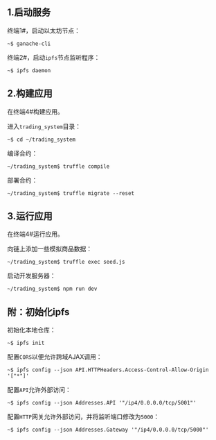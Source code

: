 ## 1.启动服务

终端1#，启动以太坊节点：

```
~$ ganache-cli
```

终端2#，启动`ipfs`节点监听程序：

```
~$ ipfs daemon
```


## 2.构建应用

在终端4#构建应用。

进入`trading_system`目录：

```
~$ cd ~/trading_system
```

编译合约：

```
~/trading_system$ truffle compile
```

部署合约：

```
~/trading_system$ truffle migrate --reset
```

## 3.运行应用

在终端4#运行应用。

向链上添加一些模拟商品数据：

```
~/trading_system$ truffle exec seed.js
```

启动开发服务器：

```
~/trading_system$ npm run dev
```


## 附：初始化ipfs

初始化本地仓库：

```
~$ ipfs init
```

配置`CORS`以便允许跨域AJAX调用：

```
~$ ipfs config --json API.HTTPHeaders.Access-Control-Allow-Origin '["*"]'
```

配置`API`允许外部访问：
```
~$ ipfs config --json Addresses.API '"/ip4/0.0.0.0/tcp/5001"'
```

配置`HTTP`网关允许外部访问，并将监听端口修改为`5000`：

```
~$ ipfs config --json Addresses.Gateway '"/ip4/0.0.0.0/tcp/5000"'
```
